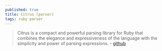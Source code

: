 ```yaml
---
published: true
title: Citrus (parser)
tags: ruby parser
---
```

> Citrus is a compact and powerful parsing library for Ruby that combines the elegance and expressiveness of the language with the simplicity and power of parsing expressions. - [github](https://github.com/mjackson/citrus)


